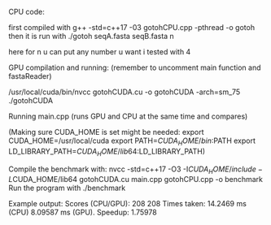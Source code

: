 CPU code:

first compiled with g++ -std=c++17 -03 gotohCPU.cpp -pthread -o gotoh
then it is run with ./gotoh seqA.fasta seqB.fasta n

here for n u can put any number u want i tested with 4


GPU compilation and running: (remember to uncomment main function and fastaReader)

/usr/local/cuda/bin/nvcc gotohCUDA.cu -o gotohCUDA -arch=sm_75
./gotohCUDA 


Running main.cpp (runs GPU and CPU at the same time and compares)


(Making sure CUDA_HOME is set might be needed: 
 export CUDA_HOME=/usr/local/cuda
 export PATH=$CUDA_HOME/bin:$PATH
 export LD_LIBRARY_PATH=$CUDA_HOME/lib64:$LD_LIBRARY_PATH)

Compile the benchmark with:
 nvcc -std=c++17 -O3 -I$CUDA_HOME/include -L$CUDA_HOME/lib64 gotohCUDA.cu main.cpp gotohCPU.cpp -o benchmark
Run the program with
 ./benchmark

Example output:
Scores (CPU/GPU): 208  208 Times taken: 14.2469 ms (CPU) 8.09587 ms (GPU). Speedup: 1.75978
